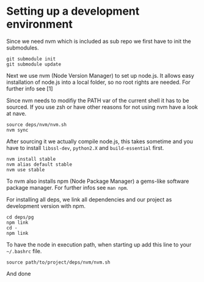 Setting up a  development environment
=====================================

Since we need nvm which is included as sub repo we first have to init the
submodules.

    git submodule init
    git submodule update

Next we use nvm (Node Version Manager) to set up node.js. It allows easy
installation of node.js into a local folder, so no root rights are needed. For
further info see [1]

Since nvm needs to modifiy the PATH var of the current shell it has to be
sourced. If you use zsh or have other reasons for not using nvm have a look at
nave.

    source deps/nvm/nvm.sh
    nvm sync

After sourcing it we actually compile node.js, this takes sometime and you have
to install `libssl-dev`, `python2.X` and `build-essential` first.

    nvm install stable
    nvm alias default stable
    nvm use stable

To nvm also installs npm (Node Package Manager) a gems-like software package
manager. For further infos see `man npm`.

For installing all deps, we link all dependencies and our project as development
version with npm.

    cd deps/pg
    npm link
    cd -
    npm link

To have the node in execution path, when starting up add this line to your
`~/.bashrc` file.

    source path/to/project/deps/nvm/nvm.sh

And done

